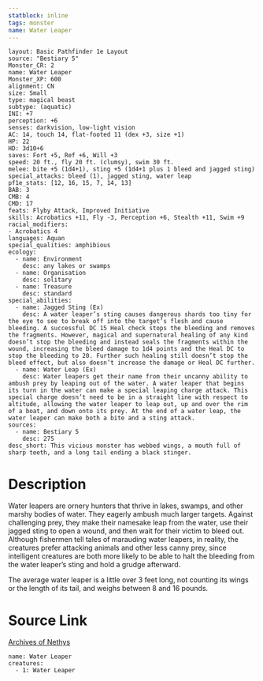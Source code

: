 ```yaml
---
statblock: inline
tags: monster
name: Water Leaper
---
```

```statblock
layout: Basic Pathfinder 1e Layout
source: "Bestiary 5"
Monster_CR: 2
name: Water Leaper
Monster_XP: 600
alignment: CN
size: Small
type: magical beast
subtype: (aquatic)
INI: +7
perception: +6
senses: darkvision, low-light vision
AC: 14, touch 14, flat-footed 11 (dex +3, size +1)
HP: 22
HD: 3d10+6
saves: Fort +5, Ref +6, Will +3
speed: 20 ft., fly 20 ft. (clumsy), swim 30 ft.
melee: bite +5 (1d4+1), sting +5 (1d4+1 plus 1 bleed and jagged sting)
special_attacks: bleed (1), jagged sting, water leap
pf1e_stats: [12, 16, 15, 7, 14, 13]
BAB: 3
CMB: 4
CMD: 17
feats: Flyby Attack, Improved Initiative
skills: Acrobatics +11, Fly -3, Perception +6, Stealth +11, Swim +9
racial_modifiers:
- Acrobatics 4
languages: Aquan
special_qualities: amphibious
ecology:
  - name: Environment
    desc: any lakes or swamps
  - name: Organisation
    desc: solitary
  - name: Treasure
    desc: standard
special_abilities:
  - name: Jagged Sting (Ex)
    desc: A water leaper’s sting causes dangerous shards too tiny for the eye to see to break off into the target’s flesh and cause bleeding. A successful DC 15 Heal check stops the bleeding and removes the fragments. However, magical and supernatural healing of any kind doesn’t stop the bleeding and instead seals the fragments within the wound, increasing the bleed damage to 1d4 points and the Heal DC to stop the bleeding to 20. Further such healing still doesn’t stop the bleed effect, but also doesn’t increase the damage or Heal DC further.
  - name: Water Leap (Ex)
    desc: Water leapers get their name from their uncanny ability to ambush prey by leaping out of the water. A water leaper that begins its turn in the water can make a special leaping charge attack. This special charge doesn’t need to be in a straight line with respect to altitude, allowing the water leaper to leap out, up and over the rim of a boat, and down onto its prey. At the end of a water leap, the water leaper can make both a bite and a sting attack.
sources:
  - name: Bestiary 5
    desc: 275
desc_short: This vicious monster has webbed wings, a mouth full of sharp teeth, and a long tail ending a black stinger.
```
# Description
Water leapers are ornery hunters that thrive in lakes, swamps, and other marshy bodies of water. They eagerly ambush much larger targets. Against challenging prey, they make their namesake leap from the water, use their jagged sting to open a wound, and then wait for their victim to bleed out. Although fishermen tell tales of marauding water leapers, in reality, the creatures prefer attacking animals and other less canny prey, since intelligent creatures are both more likely to be able to halt the bleeding from the water leaper’s sting and hold a grudge afterward.

 The average water leaper is a little over 3 feet long, not counting its wings or the length of its tail, and weighs between 8 and 16 pounds.
# Source Link
[Archives of Nethys](https://aonprd.com/MonsterDisplay.aspx?ItemName=Water%20Leaper)
```encounter-table
name: Water Leaper
creatures:
  - 1: Water Leaper
```
